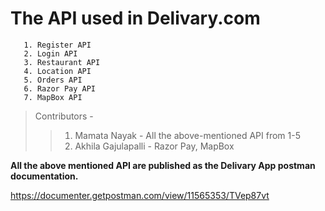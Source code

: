 # The API used in Delivary.com
```
   1. Register API
   2. Login API
   3. Restaurant API
   4. Location API
   5. Orders API
   6. Razor Pay API
   7. MapBox API
```

> Contributors -
  >> 1. Mamata Nayak - All the above-mentioned API from 1-5
  >> 2. Akhila Gajulapalli - Razor Pay, MapBox

**All the above mentioned API are published as the Delivary App postman documentation.**

https://documenter.getpostman.com/view/11565353/TVep87vt
